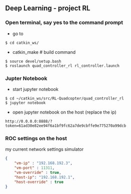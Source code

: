 ## Deep Learning - project RL

### Open terminal, say yes to the command prompt

- go to
 ```
 $ cd catkin_ws/
 ```

- catkin_make  # build command  
```
$ source devel/setup.bash
$ roslaunch quad_controller_rl rl_controller.launch
```

### Jupter Notebook
- start jupyter notebook
```
$ cd ~/catkin_ws/src/RL-Quadcopter/quad_controller_rl
$ jupyter notebook
```

- open jupyter notebook on the host (replace the ip)
```
http://0.0.0.0:8888/?token=61ad30e82ee94f6a1bf9fc62a7de9cbffe9e775270a99dcb
```

### ROC settings on the host
my current network settings simulator
```json
{
	"vm-ip" : "192.168.192.3",
	"vm-port" : 11311,
	"vm-override" : true,
	"host-ip": "192.168.192.1",
	"host-override" : true
}
```